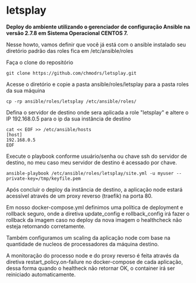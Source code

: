 # letsplay

**Deploy do ambiente utilizando o gerenciador de configuração Ansible na versão 2.7.8 em Sistema Operacional CENTOS 7.**

Nesse howto, vamos definir que você já está com o ansible instalado seu diretório padrão das roles fica em /etc/ansible/roles

Faça o clone do repositório

```
git clone https://github.com/chmodrs/letsplay.git
```

Acesse o diretório e copie a pasta ansible/roles/letsplay para a pasta roles da sua máquina

```
cp -rp ansible/roles/letsplay /etc/ansible/roles/
```

Defina o servidor de destino onde sera aplicada a role "letsplay" e altere o IP 192.168.0.5 para o ip da sua instância de destino

```
cat << EOF >> /etc/ansible/hosts
[host]
192.168.0.5
EOF
```

Execute o playbook conforme usuário/senha ou chave ssh do servidor de destino, no meu caso meu servidor de destino é acessado por chave.

```
ansible-playbook /etc/ansible/roles/letsplay/site.yml -u myuser --private-key=/tmp/keyfile.pem
```

Após concluir o deploy da instância de destino, a aplicação node estará acessível através de um proxy reverso (traefik) na porta 80.

Em nosso docker-compose.yml definimos uma política de deployment e rollback seguro, onde a diretiva update_config e rollback_config irá fazer o rollback da imagem caso no deploy da nova imagem o healthcheck não esteja retornando corretamente.

Também configuramos um scaling da aplicação node com base na quantidade de nucleos de processadores da máquina destino.

A monitoração do processo node e do proxy reverso é feita através da diretiva restart_policy.on-failure no docker-compose de cada aplicação, dessa forma quando o healtheck não retornar OK, o container irá ser reiniciado automaticamente.


